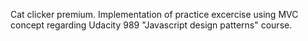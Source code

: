Cat clicker premium.
Implementation of practice excercise using MVC concept regarding Udacity 989 "Javascript design patterns" course.